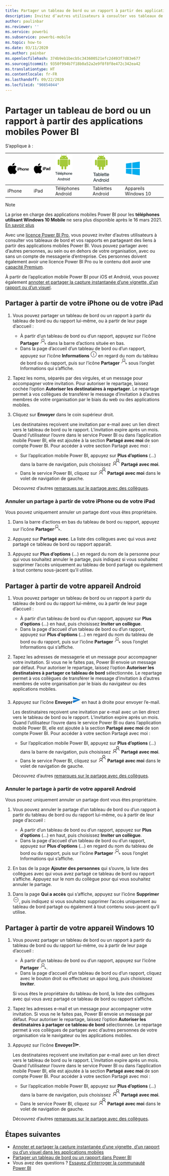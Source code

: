 ```yaml
---
title: Partager un tableau de bord ou un rapport à partir des applications mobiles Power BI
description: Invitez d’autres utilisateurs à consulter vos tableaux de bord et vos rapports en partageant des liens à partir des applications mobiles Power BI. Découvrez comment.
author: paulinbar
ms.reviewer: ''
ms.service: powerbi
ms.subservice: powerbi-mobile
ms.topic: how-to
ms.date: 03/11/2020
ms.author: painbar
ms.openlocfilehash: 374b9eb1becb5c343600521efc2d493f7d83e677
ms.sourcegitcommit: 9350f994b7f18b0a52a2e9f8f8f8e472c342ea42
ms.translationtype: HT
ms.contentlocale: fr-FR
ms.lasthandoff: 09/22/2020
ms.locfileid: "90854044"
---
```

# <a name="share-a-dashboard-or-report-from-the-power-bi-mobile-apps"></a>Partager un tableau de bord ou un rapport à partir des applications mobiles Power BI
S’applique à :

| ![iPhone](./media/mobile-share-dashboard-from-the-mobile-apps/iphone-logo-50-px.png) | ![iPad](./media/mobile-share-dashboard-from-the-mobile-apps/ipad-logo-50-px.png) | ![Téléphone Android](./media/mobile-share-dashboard-from-the-mobile-apps/android-phone-logo-50-px.png) | ![Tablette Android](./media/mobile-share-dashboard-from-the-mobile-apps/android-tablet-logo-50-px.png) | ![Windows 10](./media/mobile-share-dashboard-from-the-mobile-apps/win-10-logo-50-px.png) |
|:--- |:--- |:--- |:--- |:--- |
| iPhone |iPad |Téléphones Android |Tablettes Android |Appareils Windows 10 |

>[!NOTE]
>La prise en charge des applications mobiles Power BI pour les **téléphones utilisant Windows 10 Mobile** ne sera plus disponible après le 16 mars 2021. [En savoir plus](/legal/powerbi/powerbi-mobile/power-bi-mobile-app-end-of-support-for-windows-phones)

Avec une [licence Power BI Pro](../../fundamentals/service-features-license-type.md), vous pouvez inviter d’autres utilisateurs à consulter vos tableaux de bord et vos rapports en partageant des liens à partir des applications mobiles Power BI. Vous pouvez partager avec d’autres personnes, au sein ou en dehors de votre organisation, avec ou sans un compte de messagerie d’entreprise. Ces personnes doivent également avoir une licence Power BI Pro ou le contenu doit avoir une [capacité Premium](../../admin/service-premium-what-is.md).

À partir de l’application mobile Power BI pour iOS et Android, vous pouvez également [annoter et partager la capture instantanée d’une vignette, d’un rapport ou d’un visuel](mobile-annotate-and-share-a-tile-from-the-mobile-apps.md). 

## <a name="share-from-your-iphone-or-ipad"></a>Partager à partir de votre iPhone ou de votre iPad

1. Vous pouvez partager un tableau de bord ou un rapport à partir du tableau de bord ou du rapport lui-même, ou à partir de leur page d’accueil :
    *  À partir d’un tableau de bord ou d’un rapport, appuyez sur l’icône **Partager** ![icône Inviter](././media/mobile-share-dashboard-from-the-mobile-apps/power-bi-android-invite-icon-ss.png) dans la barre d’actions située en bas.
    *  Dans la page d’accueil d’un tableau de bord ou d’un rapport, appuyez sur l’icône **Informations** ![Informations supplémentaires](./media/mobile-share-dashboard-from-the-mobile-apps/power-bi-more-info-icon.png) en regard du nom du tableau de bord ou du rapport, puis sur l’icône **Partager** ![icône Inviter](./media/mobile-share-dashboard-from-the-mobile-apps/power-bi-android-invite-icon-ss.png) sous l’onglet Informations qui s’affiche.
2. Tapez les noms, séparés par des virgules, et un message pour accompagner votre invitation. Pour autoriser le repartage, laissez cochée l’option **Autoriser les destinataires à repartager**. Le repartage permet à vos collègues de transférer le message d’invitation à d’autres membres de votre organisation par le biais du web ou des applications mobiles.
3. Cliquez sur **Envoyer** dans le coin supérieur droit.
   
   Les destinataires reçoivent une invitation par e-mail avec un lien direct vers le tableau de bord ou le rapport. L’invitation expire après un mois. Quand l’utilisateur l’ouvre dans le service Power BI ou dans l’application mobile Power BI, elle est ajoutée à la section **Partagé avec moi** de son compte Power BI. Pour accéder à votre section Partagé avec moi :
   
   * Sur l’application mobile Power BI, appuyez sur **Plus d’options** (...) dans la barre de navigation, puis choisissez ![Partagé avec moi](./././media/mobile-share-dashboard-from-the-mobile-apps/power-bi-shared-with-me-icon.png) **Partagé avec moi**.
   * Dans le service Power BI, cliquez sur ![Partagé avec moi](./././media/mobile-share-dashboard-from-the-mobile-apps/power-bi-shared-with-me-icon.png) **Partagé avec moi** dans le volet de navigation de gauche.
   
   Découvrez d’autres [remarques sur le partage avec des collègues](../../collaborate-share/service-share-dashboards.md).

### <a name="unshare-from-your-iphone-or-ipad"></a>Annuler un partage à partir de votre iPhone ou de votre iPad
Vous pouvez uniquement annuler un partage dont vous êtes propriétaire.

1. Dans la barre d’actions en bas du tableau de bord ou rapport, appuyez sur l’icône **Partager**![icône Partager](././media/mobile-share-dashboard-from-the-mobile-apps/power-bi-android-invite-icon-ss.png).
2. Appuyez sur **Partagé avec**. La liste des collègues avec qui vous avez partagé ce tableau de bord ou rapport apparaît.

3. Appuyez sur **Plus d’options** (...) en regard du nom de la personne pour qui vous souhaitez annuler le partage, puis indiquez si vous souhaitez supprimer l’accès uniquement au tableau de bord partagé ou également à tout contenu sous-jacent qu’il utilise.



## <a name="share-from-your-android-device"></a>Partager à partir de votre appareil Android
1. Vous pouvez partager un tableau de bord ou un rapport à partir du tableau de bord ou du rapport lui-même, ou à partir de leur page d’accueil :
    *  À partir d’un tableau de bord ou d’un rapport, appuyez sur **Plus d’options** (...) en haut, puis choisissez **Inviter un collègue**.
    *  Dans la page d’accueil d’un tableau de bord ou d’un rapport, appuyez sur **Plus d’options** (...) en regard du nom du tableau de bord ou du rapport, puis sur l’icône **Partager** ![icône Inviter](./media/mobile-share-dashboard-from-the-mobile-apps/power-bi-android-invite-icon-ss.png) sous l’onglet Informations qui s’affiche.
 
2. Tapez les adresses de messagerie et un message pour accompagner votre invitation. Si vous ne le faites pas, Power BI envoie un message par défaut. Pour autoriser le repartage, laissez l’option **Autoriser les destinataires à partager ce tableau de bord** sélectionnée. Le repartage permet à vos collègues de transférer le message d’invitation à d’autres membres de votre organisation par le biais du navigateur ou des applications mobiles.
   
3. Appuyez sur l’icône **Envoyer**![icône Envoyer](./media/mobile-share-dashboard-from-the-mobile-apps/power-bi-android-send-icon.png) en haut à droite pour envoyer l’e-mail.
   
    Les destinataires reçoivent une invitation par e-mail avec un lien direct vers le tableau de bord ou le rapport. L’invitation expire après un mois. Quand l’utilisateur l’ouvre dans le service Power BI ou dans l’application mobile Power BI, elle est ajoutée à la section **Partagé avec moi** de son compte Power BI. Pour accéder à votre section Partagé avec moi :
   * Sur l’application mobile Power BI, appuyez sur **Plus d’options** (...) dans la barre de navigation, puis choisissez ![Partagé avec moi](./././media/mobile-share-dashboard-from-the-mobile-apps/power-bi-shared-with-me-icon.png) **Partagé avec moi**.
   * Dans le service Power BI, cliquez sur ![Partagé avec moi](./././media/mobile-share-dashboard-from-the-mobile-apps/power-bi-shared-with-me-icon.png) **Partagé avec moi** dans le volet de navigation de gauche.
   
   Découvrez d’autres [remarques sur le partage avec des collègues](../../collaborate-share/service-share-dashboards.md).


### <a name="unshare-from-your-android-device"></a>Annuler le partage à partir de votre appareil Android
Vous pouvez uniquement annuler un partage dont vous êtes propriétaire.

1. Vous pouvez annuler le partage d’un tableau de bord ou d’un rapport à partir du tableau de bord ou du rapport lui-même, ou à partir de leur page d’accueil :
    *  À partir d’un tableau de bord ou d’un rapport, appuyez sur **Plus d’options** (...) en haut, puis choisissez **Inviter un collègue**.
    *  Dans la page d’accueil d’un tableau de bord ou d’un rapport, appuyez sur **Plus d’options** (...) en regard du nom du tableau de bord ou du rapport, puis sur l’icône **Partager** ![icône Inviter](./media/mobile-share-dashboard-from-the-mobile-apps/power-bi-android-invite-icon-ss.png) sous l’onglet Informations qui s’affiche.

2. En bas de la page **Ajouter des personnes** qui s’ouvre, la liste des collègues avec qui vous avez partagé ce tableau de bord ou rapport s’affiche. Appuyez sur le nom du collègue pour qui vous souhaitez annuler le partage.
3. Dans la page **Qui a accès** qui s’affiche, appuyez sur l’icône **Supprimer** ![icône Supprimer](./media/mobile-share-dashboard-from-the-mobile-apps/power-bi-android-remove-icon.png), puis indiquez si vous souhaitez supprimer l’accès uniquement au tableau de bord partagé ou également à tout contenu sous-jacent qu’il utilise.

## <a name="share-from-your-windows-10-device"></a>Partager à partir de votre appareil Windows 10

1. Vous pouvez partager un tableau de bord ou un rapport à partir du tableau de bord ou du rapport lui-même, ou à partir de leur page d’accueil :
    * À partir d’un tableau de bord ou d’un rapport, appuyez sur l’icône **Partager** ![icône Inviter](./media/mobile-share-dashboard-from-the-mobile-apps/power-bi-android-invite-icon-ss.png).
    * Dans la page d’accueil d’un tableau de bord ou d’un rapport, cliquez avec le bouton droit ou effectuez un appui long, puis choisissez **Inviter**.
   
   Si vous êtes le propriétaire du tableau de bord, la liste des collègues avec qui vous avez partagé ce tableau de bord ou rapport s’affiche.

2. Tapez les adresses e-mail et un message pour accompagner votre invitation. Si vous ne le faites pas, Power BI envoie un message par défaut. Pour autoriser le repartage, laissez l’option **Autoriser les destinataires à partager ce tableau de bord** sélectionnée. Le repartage permet à vos collègues de partager avec d’autres personnes de votre organisation via le navigateur ou les applications mobiles.
   
3. Appuyez sur l’icône **Envoyer**![icône Envoyer](./media/mobile-share-dashboard-from-the-mobile-apps/pbi_win10ph_sendicon.png).
   
    Les destinataires reçoivent une invitation par e-mail avec un lien direct vers le tableau de bord ou le rapport. L’invitation expire après un mois. Quand l’utilisateur l’ouvre dans le service Power BI ou dans l’application mobile Power BI, elle est ajoutée à la section **Partagé avec moi** de son compte Power BI. Pour accéder à votre section Partagé avec moi :
   
   * Sur l’application mobile Power BI, appuyez sur **Plus d’options** (...) dans la barre de navigation, puis choisissez ![Partagé avec moi](./././media/mobile-share-dashboard-from-the-mobile-apps/power-bi-shared-with-me-icon.png) **Partagé avec moi**.
   * Dans le service Power BI, cliquez sur ![Partagé avec moi](./././media/mobile-share-dashboard-from-the-mobile-apps/power-bi-shared-with-me-icon.png) **Partagé avec moi** dans le volet de navigation de gauche.
   
   Découvrez d’autres [remarques sur le partage avec des collègues](../../collaborate-share/service-share-dashboards.md).

## <a name="next-steps"></a>Étapes suivantes
* [Annoter et partager la capture instantanée d’une vignette, d’un rapport ou d’un visuel dans les applications mobiles](mobile-annotate-and-share-a-tile-from-the-mobile-apps.md)
* [Partager un tableau de bord ou un rapport dans Power BI](../../collaborate-share/service-share-dashboards.md)
* Vous avez des questions ? [Essayez d’interroger la communauté Power BI](https://community.powerbi.com/)